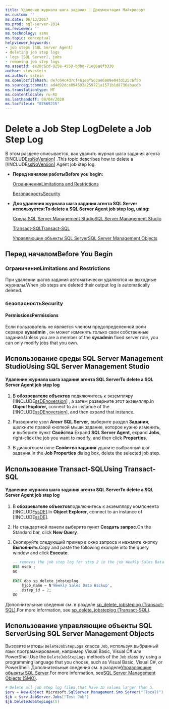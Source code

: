 ```yaml
---
title: Удаление журнала шага задания | Документация Майкрософт
ms.custom: ''
ms.date: 06/13/2017
ms.prod: sql-server-2014
ms.reviewer: ''
ms.technology: ssms
ms.topic: conceptual
helpviewer_keywords:
- job steps [SQL Server Agent]
- deleting job step logs
- logs [SQL Server], jobs
- removing job step logs
ms.assetid: ee20c6cd-0258-4550-bdb0-71e86a0fb330
author: stevestein
ms.author: sstein
ms.openlocfilehash: de7c64c4d7cf461eef563ae6989e043d125c6f5b
ms.sourcegitcommit: ad4d92dce894592a259721a1571b1d8736abacdb
ms.translationtype: MT
ms.contentlocale: ru-RU
ms.lasthandoff: 08/04/2020
ms.locfileid: "87665215"
---
```

# <a name="delete-a-job-step-log"></a><span data-ttu-id="2c1d4-102">Delete a Job Step Log</span><span class="sxs-lookup"><span data-stu-id="2c1d4-102">Delete a Job Step Log</span></span>
  <span data-ttu-id="2c1d4-103">В этом разделе описывается, как удалить журнал шага задания агента [!INCLUDE[ssNoVersion](../../includes/ssnoversion-md.md)] .</span><span class="sxs-lookup"><span data-stu-id="2c1d4-103">This topic describes how to delete a [!INCLUDE[ssNoVersion](../../includes/ssnoversion-md.md)] Agent job step log.</span></span>  
  
-   <span data-ttu-id="2c1d4-104">**Перед началом работы**</span><span class="sxs-lookup"><span data-stu-id="2c1d4-104">**Before you begin:**</span></span>  
  
     [<span data-ttu-id="2c1d4-105">Ограничения</span><span class="sxs-lookup"><span data-stu-id="2c1d4-105">Limitations and Restrictions</span></span>](#Restrictions)  
  
     [<span data-ttu-id="2c1d4-106">Безопасность</span><span class="sxs-lookup"><span data-stu-id="2c1d4-106">Security</span></span>](#Security)  
  
-   <span data-ttu-id="2c1d4-107">**Для удаления журнала шага задания агента SQL Server используется:**</span><span class="sxs-lookup"><span data-stu-id="2c1d4-107">**To delete a SQL Server Agent job step log, using:**</span></span>  
  
     [<span data-ttu-id="2c1d4-108">Среда SQL Server Management Studio</span><span class="sxs-lookup"><span data-stu-id="2c1d4-108">SQL Server Management Studio</span></span>](#SSMS)  
  
     [<span data-ttu-id="2c1d4-109">Transact-SQL</span><span class="sxs-lookup"><span data-stu-id="2c1d4-109">Transact-SQL</span></span>](#TSQL)  
  
     [<span data-ttu-id="2c1d4-110">Управляющие объекты SQL Server</span><span class="sxs-lookup"><span data-stu-id="2c1d4-110">SQL Server Management Objects</span></span>](#SMO)  
  
##  <a name="before-you-begin"></a><a name="BeforeYouBegin"></a> <span data-ttu-id="2c1d4-111">Перед началом</span><span class="sxs-lookup"><span data-stu-id="2c1d4-111">Before You Begin</span></span>  
  
###  <a name="limitations-and-restrictions"></a><a name="Restrictions"></a> <span data-ttu-id="2c1d4-112">Ограничения</span><span class="sxs-lookup"><span data-stu-id="2c1d4-112">Limitations and Restrictions</span></span>  
 <span data-ttu-id="2c1d4-113">При удалении шагов задания автоматически удаляются их выходные журналы.</span><span class="sxs-lookup"><span data-stu-id="2c1d4-113">When job steps are deleted their output log is automatically deleted.</span></span>  
  
###  <a name="security"></a><a name="Security"></a> <span data-ttu-id="2c1d4-114">безопасность</span><span class="sxs-lookup"><span data-stu-id="2c1d4-114">Security</span></span>  
  
####  <a name="permissions"></a><a name="Permissions"></a> <span data-ttu-id="2c1d4-115">Permissions</span><span class="sxs-lookup"><span data-stu-id="2c1d4-115">Permissions</span></span>  
 <span data-ttu-id="2c1d4-116">Если пользователь не является членом предопределенной роли сервера **sysadmin** , он может изменять только свои собственные задания.</span><span class="sxs-lookup"><span data-stu-id="2c1d4-116">Unless you are a member of the **sysadmin** fixed server role, you can only modify jobs that you own.</span></span>  
  
##  <a name="using-sql-server-management-studio"></a><a name="SSMS"></a> <span data-ttu-id="2c1d4-117">Использование среды SQL Server Management Studio</span><span class="sxs-lookup"><span data-stu-id="2c1d4-117">Using SQL Server Management Studio</span></span>  
  
#### <a name="to-delete-a-sql-server-agent-job-step-log"></a><span data-ttu-id="2c1d4-118">Удаление журнала шага задания агента SQL Server</span><span class="sxs-lookup"><span data-stu-id="2c1d4-118">To delete a SQL Server Agent job step log</span></span>  
  
1.  <span data-ttu-id="2c1d4-119">В **обозревателе объектов** подключитесь к экземпляру [!INCLUDE[ssDEnoversion](../../includes/ssdenoversion-md.md)] , а затем разверните этот экземпляр.</span><span class="sxs-lookup"><span data-stu-id="2c1d4-119">In **Object Explorer,** connect to an instance of the [!INCLUDE[ssDEnoversion](../../includes/ssdenoversion-md.md)], and then expand that instance.</span></span>  
  
2.  <span data-ttu-id="2c1d4-120">Разверните узел **Агент SQL Server**, выберите раздел **Задания**, щелкните правой кнопкой мыши задание, которое нужно изменить, и выберите пункт **Свойства**.</span><span class="sxs-lookup"><span data-stu-id="2c1d4-120">Expand **SQL Server Agent**, expand **Jobs**, right-click the job you want to modify, and then click **Properties**.</span></span>  
  
3.  <span data-ttu-id="2c1d4-121">В диалоговом окне **Свойства задания** удалите выбранный шаг задания.</span><span class="sxs-lookup"><span data-stu-id="2c1d4-121">In the **Job Properties** dialog box, delete the selected job step.</span></span>  
  
##  <a name="using-transact-sql"></a><a name="TSQL"></a> <span data-ttu-id="2c1d4-122">Использование Transact-SQL</span><span class="sxs-lookup"><span data-stu-id="2c1d4-122">Using Transact-SQL</span></span>  
  
#### <a name="to-delete-a-sql-server-agent-job-step-log"></a><span data-ttu-id="2c1d4-123">Удаление журнала шага задания агента SQL Server</span><span class="sxs-lookup"><span data-stu-id="2c1d4-123">To delete a SQL Server Agent job step log</span></span>  
  
1.  <span data-ttu-id="2c1d4-124">В **обозревателе объектов**подключитесь к экземпляру компонента [!INCLUDE[ssDE](../../includes/ssde-md.md)].</span><span class="sxs-lookup"><span data-stu-id="2c1d4-124">In **Object Explorer**, connect to an instance of [!INCLUDE[ssDE](../../includes/ssde-md.md)].</span></span>  
  
2.  <span data-ttu-id="2c1d4-125">На стандартной панели выберите пункт **Создать запрос**.</span><span class="sxs-lookup"><span data-stu-id="2c1d4-125">On the Standard bar, click **New Query**.</span></span>  
  
3.  <span data-ttu-id="2c1d4-126">Скопируйте следующий пример в окно запроса и нажмите кнопку **Выполнить**.</span><span class="sxs-lookup"><span data-stu-id="2c1d4-126">Copy and paste the following example into the query window and click **Execute**.</span></span>  
  
    ```sql
    -- removes the job step log for step 2 in the job Weekly Sales Data Backup  
    USE msdb ;  
    GO  
  
    EXEC dbo.sp_delete_jobsteplog  
        @job_name = N'Weekly Sales Data Backup',  
        @step_id = 2;  
    GO  
    ```  
  
 <span data-ttu-id="2c1d4-127">Дополнительные сведения см. в разделе [sp_delete_jobsteplog &#40;Transact-SQL&#41;](/sql/relational-databases/system-stored-procedures/sp-delete-jobsteplog-transact-sql).</span><span class="sxs-lookup"><span data-stu-id="2c1d4-127">For more information, see [sp_delete_jobsteplog &#40;Transact-SQL&#41;](/sql/relational-databases/system-stored-procedures/sp-delete-jobsteplog-transact-sql).</span></span>  
  
##  <a name="using-sql-server-management-objects"></a><a name="SMO"></a><span data-ttu-id="2c1d4-128">Использование управляющие объекты SQL Server</span><span class="sxs-lookup"><span data-stu-id="2c1d4-128">Using SQL Server Management Objects</span></span>  
 <span data-ttu-id="2c1d4-129">Вызовите методы `DeleteJobStepLogs` класса `Job`, используя выбранный язык программирования, например Visual Basic, Visual C# или PowerShell.</span><span class="sxs-lookup"><span data-stu-id="2c1d4-129">Use the `DeleteJobStepLogs` methods of the `Job` class by using a programming language that you choose, such as Visual Basic, Visual C#, or PowerShell.</span></span> <span data-ttu-id="2c1d4-130">Дополнительные сведения см. в разделе[Управляющие объекты SQL Server](https://msdn.microsoft.com/library/ms162169.aspx).</span><span class="sxs-lookup"><span data-stu-id="2c1d4-130">For more information, see[SQL Server Management Objects (SMO)](https://msdn.microsoft.com/library/ms162169.aspx).</span></span>  
  
```powershell
# Delete all job step log files that have ID values larger than 5.  
$srv = New-Object Microsoft.SqlServer.Management.Smo.Server("(local)")  
$jb = $srv.JobServer.Jobs["Test Job"]  
$jb.DeleteJobStepLogs(5)  
```
